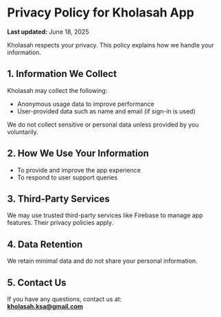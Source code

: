# Privacy Policy for Kholasah App

**Last updated:** June 18, 2025

Kholasah respects your privacy. This policy explains how we handle your information.

## 1. Information We Collect

Kholasah may collect the following:
- Anonymous usage data to improve performance
- User-provided data such as name and email (if sign-in is used)

We do not collect sensitive or personal data unless provided by you voluntarily.

## 2. How We Use Your Information

- To provide and improve the app experience
- To respond to user support queries

## 3. Third-Party Services

We may use trusted third-party services like Firebase to manage app features. Their privacy policies apply.

## 4. Data Retention

We retain minimal data and do not share your personal information.

## 5. Contact Us

If you have any questions, contact us at:  
**kholasah.ksa@gmail.com**
